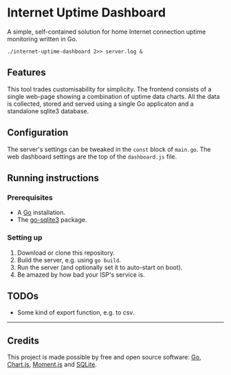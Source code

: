 # Internet Uptime Dashboard

A simple, self-contained solution for home Internet connection uptime monitoring written in Go.

`./internet-uptime-dashboard 2>> server.log &`

## Features

This tool trades customisability for simplicity. The frontend consists of a single web-page showing a combination of uptime data charts. All the data is collected, stored and served using a single Go applicaton and a standalone sqlite3 database.

## Configuration

The server's settings can be tweaked in the `const` block of `main.go`. The web dashboard settings are the top of the `dashboard.js` file. 

## Running instructions

### Prerequisites

* A [Go](https://golang.org/doc/install) installation.
* The [go-sqlite3](https://github.com/mattn/go-sqlite3) package.

### Setting up

1. Download or clone this repository.
2. Build the server, e.g. using `go build`.
3. Run the server (and optionally set it to auto-start on boot).
4. Be amazed by how bad your ISP's service is.

## TODOs

* Some kind of export function, e.g. to csv.

----------

## Credits

This project is made possible by free and open source software: [Go](https://golang.org/), [Chart.js](http://www.chartjs.org/), [Moment.js](https://momentjs.com/) and [SQLite](http://www.sqlite.org/).
